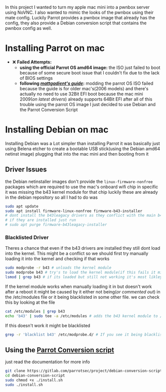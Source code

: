 In this project I wanted to turn my apple mac mini into a pwnbox server using NoVNC. I also wanted to mimic the looks of the pwnbox using their mate config. Luckily Parrot provides a pwnbox image that already has the config, they also provide a Debian conversion script that contains the pwnbox config as well.
# Installing Parrot on mac
- ❌ **Failed Attempts:**
	- **using the official Parrot OS amd64 image:**
	 the ISO just failed to boot because of some secure boot issue that I couldn't fix due to the lack of BIOS settings
	- **following _[mattgadient's guide](https://mattgadient.com/linux-dvd-images-and-how-to-for-32-bit-efi-macs-late-2006-models/)_:** 
	 modding the parrot OS ISO failed because the guide is for older mac's(2006 models) and there's actually no need to use 32Bit EFI boot because the mac mini 2009(*on latest drivers*) already supports 64Bit EFI
after all of this trouble using the parrot OS image I just decided to use Debian and the Parrot Conversion Script

# Installing Debian on mac
Installing Debian was a Lot simpler than installing Parrot it was basically just using Belena etcher to create a bootable USB stick(using the Debian amd64 netinst image) plugging that into the mac mini and then booting from it

## Driver Issues
the Debian netinstaller images don't provide the `linux-firmware-nonfree` packages which are required to use the mac's onboard wifi chip in specific it was missing the b43 kernel module for that chip luckily these are already in the debian repository so all I had to do was
```bash
sudo apt update
sudo apt install firmware-linux-nonfree firmware-b43-installer
# dont install the b43leagacy drivers as they conflict with the main b43 drivers
# if they are installed just run
# sudo apt purge firmware-b43leagacy-installer
```

### Blacklisted Driver
Theres a chance that even if the b43 drivers are installed they still dont load into the kernel. This might be a conflict so we should first try manually loading it into the kernel and checking if that works
```bash
sudo modprobe -r b43 # unloads the kernel module
sudo modprobe b43 # try's to load the kernel module(if this fails it might be due to failed installation or conflicts)
lsmod | grep b43 # if its loaded but still not working it's most likley a conflict with other wifi drivers
```

If the kernel module works when manually loading it in but doesn't work after a reboot it might be caused by it either not being(*or commented out*) in the /etc/modules file or it being blacklisted in some other file. we can check this by looking at the file

```bash
cat /etc/modules | grep b43
echo 'b43' | sudo tee -a /etc/modules # adds the b43 kernel module to /etc/hosts file. Make sure to use -a to not overwrite the file
```

If this doesn't work it might be blacklisted

```bash
grep -r 'blacklist b43' /etc/modprobe.d/ # If you see it being blacklisted just remove the line or comment it out
```

## Using the [Parrot Conversion script](https://gitlab.com/parrotsec/project/debian-conversion-script)
just read the documentation for more info
```bash
git clone https://gitlab.com/parrotsec/project/debian-conversion-script.git
cd debian-conversion-script
sudo chmod +x ./install.sh
sudo ./install.sh
```
